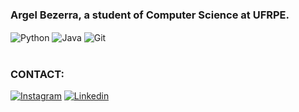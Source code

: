 ### Argel Bezerra, a student of Computer Science at UFRPE.

<div style="display: inline_block">
  <img align="center" alt="Python" src="https://img.shields.io/badge/Python-14354C?style=for-the-badge&logo=python&logoColor=white" />
  <img align="center" alt="Java" src=	"https://img.shields.io/badge/Java-ED8B00?style=for-the-badge&logo=openjdk&logoColor=white" />
    <img align="center" alt="Git" src=	"https://img.shields.io/badge/GIT-E44C30?style=for-the-badge&logo=git&logoColor=white" />
</div><br/>


### CONTACT:

[![Instagram](https://img.shields.io/badge/Instagram-E4405F?style=for-the-badge&logo=instagram&logoColor=white)](https://www.instagram.com/arg_mats/)
[![Linkedin](https://img.shields.io/badge/LinkedIn-0077B5?style=for-the-badge&logo=linkedin&logoColor=white)](https://www.linkedin.com/in/argel-bezerra-936281220/)

<!--
**ArgelBM/ArgelBM** is a ✨ _special_ ✨ repository because its `README.md` (this file) appears on your GitHub profile.

Here are some ideas to get you started:

- 🔭 I’m currently working on ...
- 🌱 I’m currently learning ...
- 👯 I’m looking to collaborate on ...
- 🤔 I’m looking for help with ...
- 💬 Ask me about ...
- 📫 How to reach me: ...
- 😄 Pronouns: ...
- ⚡ Fun fact: ...
-->
